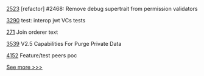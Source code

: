 
[2523](https://github.com/hyperledger/iroha/pull/2523) [refactor] #2468: Remove debug supertrait from permission validators

[3290](https://github.com/hyperledger/aries-framework-go/pull/3290) test: interop jwt VCs tests

[271](https://github.com/hyperledger-labs/fabric-operations-console/pull/271) Join orderer text

[3539](https://github.com/hyperledger/fabric/pull/3539) V2.5 Capabilities For Purge Private Data

[4152](https://github.com/hyperledger/besu/pull/4152) Feature/test peers poc


[See more >>>](https://start-here.hyperledger.org/pull-requests)
